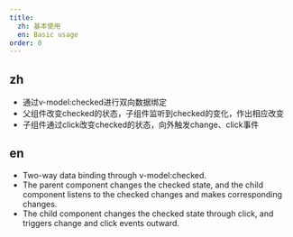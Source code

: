 ```yaml
---
title:
  zh: 基本使用
  en: Basic usage
order: 0
---
```


## zh

* 通过v-model:checked进行双向数据绑定
* 父组件改变checked的状态，子组件监听到checked的变化，作出相应改变
* 子组件通过click改变checked的状态，向外触发change、click事件

## en

* Two-way data binding through v-model:checked.
* The parent component changes the checked state, and the child component listens to the checked changes and makes corresponding changes.
* The child component changes the checked state through click, and triggers change and click events outward.
